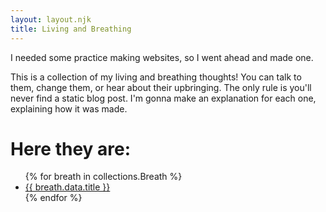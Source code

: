 ```yaml
---
layout: layout.njk
title: Living and Breathing
---
```


I needed some practice making websites, so I went ahead and made one.

This is a collection of my living and breathing thoughts! You can talk to them, change them, or hear about their upbringing. The only rule is you'll never find a static blog post. I'm gonna make an explanation for each one, explaining how it was made.

# Here they are:

<ul>
{% for breath in collections.Breath %}
  <li>
    <a href="{{ breath.url }}">{{ breath.data.title }}</a>
  </li>
{% endfor %}
</ul>